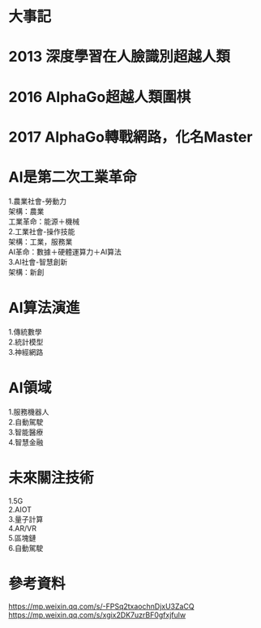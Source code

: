 # 大事記  
# 2013 深度學習在人臉識別超越人類  
# 2016 AlphaGo超越人類圍棋   
# 2017 AlphaGo轉戰網路，化名Master  

# AI是第二次工業革命  
1.農業社會-勞動力  
架構：農業  
工業革命：能源＋機械  
2.工業社會-操作技能  
架構：工業，服務業  
AI革命：數據＋硬體運算力＋AI算法  
3.AI社會-智慧創新  
架構：新創  

# AI算法演進  
1.傳統數學  
2.統計模型  
3.神經網路  

# AI領域 
1.服務機器人  
2.自動駕駛   
3.智能醫療  
4.智慧金融  

# 未來關注技術  
1.5G  
2.AIOT  
3.量子計算    
4.AR/VR  
5.區塊鏈  
6.自動駕駛  

# 參考資料  
https://mp.weixin.qq.com/s/-FPSq2txaochnDjxU3ZaCQ  
https://mp.weixin.qq.com/s/xgix2DK7uzrBF0gfxjfulw  
